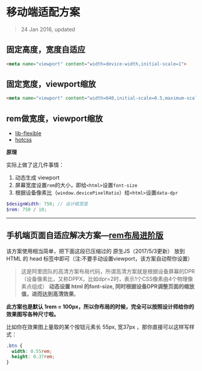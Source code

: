# 移动端适配方案

> 24 Jan 2016, updated

## 固定高度，宽度自适应

```html
<meta name="viewport" content="width=device-width,initial-scale=1">
```

## 固定宽度，viewport缩放

```html
<meta name="viewport" content="width=640,initial-scale=0.5,maximum-scale=0.5,minimum-scale=0.5,user-scalable=no">
```

## rem做宽度，viewport缩放

- [lib-flexible](https://github.com/amfe/lib-flexible)
- [hotcss](https://github.com/imochen/hotcss)

__原理__

实际上做了这几件事情：

1. 动态生成 viewport
2. 屏幕宽度设置`rem`的大小，即给`<html>`设置`font-size`
3. 根据设备像素比（`window.devicePixelRatio`）给`<html>`设置`data-dpr`

```scss
$designWidth: 750; // 设计稿宽度
$rem: 750 / 10;
```

---

## 手机端页面自适应解决方案—[rem布局进阶版](flex.js)

该方案使用相当简单，把下面这段已压缩过的 原生JS（2017/5/3更新） 放到 HTML 的 head 标签中即可（注:不要手动设置viewport，该方案自动帮你设置）

> 这是阿里团队的高清方案布局代码，所谓高清方案就是根据设备屏幕的DPR（设备像素比，又称DPPX，比如dpr=2时，表示1个CSS像素由4个物理像素点组成） __动态设置 html 的font-size, 同时根据设备DPR调整页面的缩放值，进而达到高清效果__。

__此方案也是默认 1rem = 100px，所以你布局的时候，完全可以按照设计师给你的效果图写各种尺寸啦。__

比如你在效果图上量取的某个按钮元素长 55px, 宽37px ，那你直接可以这样写样式：

```css
.btn {
  width: 0.55rem;
  height: 0.37rem;
}
```

